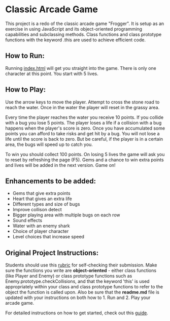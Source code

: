 # Classic Arcade Game

This project is a redo of the classic arcade game "Frogger". It is setup as an exercise in using JavaScript and its object-oriented programming capabilities and subclassing methods. Class functions and class prototype functions with the keyword .this are used to achieve efficient code.

## How to Run:

Running [index.html](index.html) will get you straight into the game. There is only one character at this point. You start with 5 lives.

## How to Play:

Use the arrow keys to move the player. Attempt to cross the stone road to reach the water. Once in the water the player will reset in the grassy area.

Every time the player reaches the water you receive 10 points. If you collide with a bug you lose 5 points. The player loses a life if a collision with a bug happens when the player's score is zero. Once you have accumulated some points you can afford to take risks and get hit by a bug. You will not lose a life until the score is back to zero. But be careful, if the player is in a certain area, the bugs will speed up to catch you.

To win you should collect 100 points. On losing 5 lives the game will ask you to reset by refreshing the page (F5). Gems and a chance to win extra points and lives will be added in the next version. Game on!

## Enhancements to be added:

* Gems that give extra points
* Heart that gives an extra life
* Different types and size of bugs
* Improve  collison detect
* Bigger playing area with multiple bugs on each row
* Sound effects
* Water with an enemy shark
* Choice of player character
* Level choices that increase speed



## Original Project Instructions:

Students should use this [rubric](https://review.udacity.com/#!/projects/2696458597/rubric) for self-checking their submission. Make sure the functions you write are **object-oriented** - either class functions (like Player and Enemy) or class prototype functions such as Enemy.prototype.checkCollisions, and that the keyword 'this' is used appropriately within your class and class prototype functions to refer to the object the function is called upon. Also be sure that the **readme.md** file is updated with your instructions on both how to 1. Run and 2. Play your arcade game.

For detailed instructions on how to get started, check out this [guide](https://docs.google.com/document/d/1v01aScPjSWCCWQLIpFqvg3-vXLH2e8_SZQKC8jNO0Dc/pub?embedded=true).
